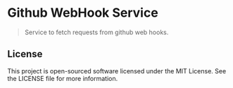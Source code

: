 Github WebHook Service
======================

> Service to fetch requests from github web hooks.

License
-------

This project is open-sourced software licensed under the MIT License. See the LICENSE file for more information.